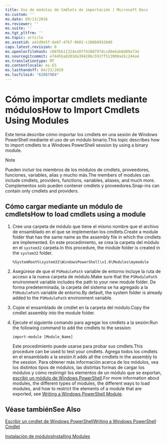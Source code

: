 ```yaml
---
title: Uso de módulos de Cmdlets de importación | Microsoft Docs
ms.custom: ''
ms.date: 09/13/2016
ms.reviewer: ''
ms.suite: ''
ms.tgt_pltfrm: ''
ms.topic: article
ms.assetid: a41d9e5f-de6f-47b7-9601-c108609320d0
caps.latest.revision: 8
ms.openlocfilehash: c007bb11324e10ffd100797dccd9e6ab0d09a73e
ms.sourcegitcommit: e7445ba8203da304286c591ff513900ad1c244a4
ms.translationtype: MT
ms.contentlocale: es-ES
ms.lasthandoff: 04/23/2019
ms.locfileid: "62067984"
---
```

# <a name="how-to-import-cmdlets-using-modules"></a><span data-ttu-id="5a86c-102">Cómo importar cmdlets mediante módulos</span><span class="sxs-lookup"><span data-stu-id="5a86c-102">How to Import Cmdlets Using Modules</span></span>

<span data-ttu-id="5a86c-103">Este tema describe cómo importar los cmdlets en una sesión de Windows PowerShell mediante el uso de un módulo binario.</span><span class="sxs-lookup"><span data-stu-id="5a86c-103">This topic describes how to import cmdlets to a Windows PowerShell session by using a binary module.</span></span>

> [!NOTE]
> <span data-ttu-id="5a86c-104">Pueden incluir los miembros de los módulos de cmdlets, proveedores, funciones, variables, alias y mucho más.</span><span class="sxs-lookup"><span data-stu-id="5a86c-104">The members of modules can include cmdlets, providers, functions, variables, aliases, and much more.</span></span> <span data-ttu-id="5a86c-105">Complementos solo pueden contener cmdlets y proveedores.</span><span class="sxs-lookup"><span data-stu-id="5a86c-105">Snap-ins can contain only cmdlets and providers.</span></span>

## <a name="how-to-load-cmdlets-using-a-module"></a><span data-ttu-id="5a86c-106">Cómo cargar mediante un módulo de cmdlets</span><span class="sxs-lookup"><span data-stu-id="5a86c-106">How to load cmdlets using a module</span></span>

1. <span data-ttu-id="5a86c-107">Cree una carpeta de módulo que tiene el mismo nombre que el archivo de ensamblado en el que se implementan los cmdlets.</span><span class="sxs-lookup"><span data-stu-id="5a86c-107">Create a module folder that has the same name as the assembly file in which the cmdlets are implemented.</span></span> <span data-ttu-id="5a86c-108">En este procedimiento, se crea la carpeta del módulo en el `system32` carpeta.</span><span class="sxs-lookup"><span data-stu-id="5a86c-108">In this procedure, the module folder is created in the `system32` folder.</span></span>

   `%SystemRoot%\system32\WindowsPowerShell\v1.0\Modules\mymodule`

2. <span data-ttu-id="5a86c-109">Asegúrese de que el `PSModulePath` variable de entorno incluye la ruta de acceso a la nueva carpeta de módulo.</span><span class="sxs-lookup"><span data-stu-id="5a86c-109">Make sure that the `PSModulePath` environment variable includes the path to your new module folder.</span></span> <span data-ttu-id="5a86c-110">De forma predeterminada, la carpeta del sistema se ha agregado a la `PSModulePath` variable de entorno.</span><span class="sxs-lookup"><span data-stu-id="5a86c-110">By default, the system folder is already added to the `PSModulePath` environment variable.</span></span>

3. <span data-ttu-id="5a86c-111">Copie el ensamblado de cmdlet en la carpeta del módulo.</span><span class="sxs-lookup"><span data-stu-id="5a86c-111">Copy the cmdlet assembly into the module folder.</span></span>

4. <span data-ttu-id="5a86c-112">Ejecute el siguiente comando para agregar los cmdlets a la sesión:</span><span class="sxs-lookup"><span data-stu-id="5a86c-112">Run the following command to add the cmdlets to the session:</span></span>

   `import-module [Module_Name]`

   <span data-ttu-id="5a86c-113">Este procedimiento puede usarse para probar sus cmdlets.</span><span class="sxs-lookup"><span data-stu-id="5a86c-113">This procedure can be used to test your cmdlets.</span></span> <span data-ttu-id="5a86c-114">Agrega todos los cmdlets en el ensamblado a la sesión.</span><span class="sxs-lookup"><span data-stu-id="5a86c-114">It adds all the cmdlets in the assembly to the session.</span></span> <span data-ttu-id="5a86c-115">Para obtener más información acerca de los módulos, vea los distintos tipos de módulos, las distintas formas de cargar los módulos y cómo restringir los elementos de un módulo que se exportan, [escribir un módulo de Windows PowerShell](../module/writing-a-windows-powershell-module.md).</span><span class="sxs-lookup"><span data-stu-id="5a86c-115">For more information about modules, the different types of modules, the different ways to load modules, and how to restrict the elements of a module that are exported, see [Writing a Windows PowerShell Module](../module/writing-a-windows-powershell-module.md).</span></span>

## <a name="see-also"></a><span data-ttu-id="5a86c-116">Véase también</span><span class="sxs-lookup"><span data-stu-id="5a86c-116">See Also</span></span>

[<span data-ttu-id="5a86c-117">Escribir un cmdlet de Windows PowerShell</span><span class="sxs-lookup"><span data-stu-id="5a86c-117">Writing a Windows PowerShell Cmdlet</span></span>](./writing-a-windows-powershell-cmdlet.md)

[<span data-ttu-id="5a86c-118">Instalación de módulos</span><span class="sxs-lookup"><span data-stu-id="5a86c-118">Installing Modules</span></span>](../module/installing-a-powershell-module.md)